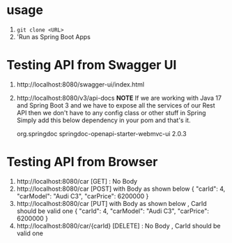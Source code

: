 # usage

1. `git clone <URL>`
2. 'Run as Spring Boot Apps

# Testing API from Swagger UI
1. http://localhost:8080/swagger-ui/index.html
2. http://localhost:8080/v3/api-docs
**NOTE** If we are working with Java 17 and Spring Boot 3 and we have to expose all the services of our Rest API then we don't have to any config class or other stuff in Spring
Simply add this below dependency in your pom and that's it.

    <dependency>
			<groupId>org.springdoc</groupId>
			<artifactId>springdoc-openapi-starter-webmvc-ui</artifactId>
			<version>2.0.3</version>
		</dependency>

# Testing API from Browser
1. http://localhost:8080/car [GET] : No Body
2. http://localhost:8080/car [POST] with Body as shown below
   {
  "carId": 4,
  "carModel": "Audi C3",
  "carPrice": 6200000
   }
3. http://localhost:8080/car [PUT] with Body as shown below , CarId should be valid one
   {
  "carId": 4,
  "carModel": "Audi C3",
  "carPrice": 6200000
   }
4. http://localhost:8080/car/{carId} [DELETE] : No Body , CarId should be valid one
